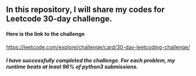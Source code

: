 ## In this repository, I will share my codes for Leetcode 30-day challenge.
#### Here is the link to the challenge
https://leetcode.com/explore/challenge/card/30-day-leetcoding-challenge/
##### I have successfully completed the challenge. For each problem, my runtime beats at least 96% of python3 submissions.
